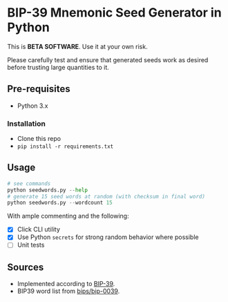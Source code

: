# BIP-39 Mnemonic Seed Generator in Python

This is **BETA SOFTWARE**. Use it at your own risk.

Please carefully test and ensure that generated seeds work as
desired before trusting large quantities to it.

## Pre-requisites
* Python 3.x

### Installation
* Clone this repo
* `pip install -r requirements.txt`

## Usage

```python
# see commands
python seedwords.py --help
# generate 15 seed words at random (with checksum in final word)
python seedwords.py --wordcount 15
```

With ample commenting and the following:
* [x] Click CLI utility
* [x] Use Python `secrets` for strong random behavior where possible
* [ ] Unit tests

## Sources
* Implemented according to [BIP-39](https://github.com/bitcoin/bips/blob/master/bip-0039.mediawiki).
* BIP39 word list from [bips/bip-0039](https://github.com/bitcoin/bips/tree/master/bip-0039).
